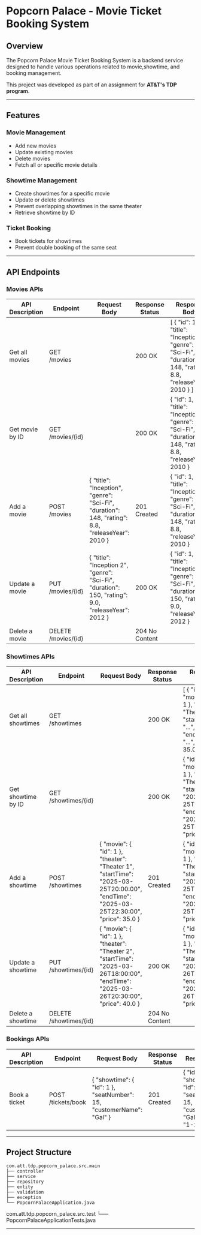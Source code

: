 # Popcorn Palace - Movie Ticket Booking System 

## Overview

The Popcorn Palace Movie Ticket Booking System is a backend service designed to handle various operations related to movie,showtime, and booking management.

This project was developed as part of an assignment for **AT&T's TDP program**.

---

## Features

### Movie Management
- Add new movies  
- Update existing movies  
- Delete movies  
- Fetch all or specific movie details  

### Showtime Management
- Create showtimes for a specific movie  
- Update or delete showtimes  
- Prevent overlapping showtimes in the same theater  
- Retrieve showtime by ID  

### Ticket Booking
- Book tickets for showtimes  
- Prevent double booking of the same seat  

---


## API Endpoints

### Movies APIs

| API Description    | Endpoint             | Request Body                                                                 | Response Status | Response Body                                                                 |
|--------------------|----------------------|------------------------------------------------------------------------------|------------------|--------------------------------------------------------------------------------|
| Get all movies     | GET /movies          |                                                                              | 200 OK           | [ { "id": 1, "title": "Inception", "genre": "Sci-Fi", "duration": 148, "rating": 8.8, "releaseYear": 2010 } ] |
| Get movie by ID    | GET /movies/{id}     |                                                                              | 200 OK           | { "id": 1, "title": "Inception", "genre": "Sci-Fi", "duration": 148, "rating": 8.8, "releaseYear": 2010 }     |
| Add a movie        | POST /movies         | { "title": "Inception", "genre": "Sci-Fi", "duration": 148, "rating": 8.8, "releaseYear": 2010 } | 201 Created     | { "id": 1, "title": "Inception", "genre": "Sci-Fi", "duration": 148, "rating": 8.8, "releaseYear": 2010 }     |
| Update a movie     | PUT /movies/{id}     | { "title": "Inception 2", "genre": "Sci-Fi", "duration": 150, "rating": 9.0, "releaseYear": 2012 } | 200 OK       | { "id": 1, "title": "Inception 2", "genre": "Sci-Fi", "duration": 150, "rating": 9.0, "releaseYear": 2012 }   |
| Delete a movie     | DELETE /movies/{id}  |                                                                              | 204 No Content   |                                                                                |

### Showtimes APIs

| API Description     | Endpoint              | Request Body                                                                                                                                                   | Response Status | Response Body                                                                                                                                   |
|---------------------|------------------------|----------------------------------------------------------------------------------------------------------------------------------------------------------------|------------------|--------------------------------------------------------------------------------------------------------------------------------------------------|
| Get all showtimes   | GET /showtimes         |                                                                                                                                                                | 200 OK           | [ { "id": 1, "movie": { "id": 1 }, "theater": "Theater 1", "startTime": "...", "endTime": "...", "price": 35.0 } ]                               |
| Get showtime by ID  | GET /showtimes/{id}    |                                                                                                                                                                | 200 OK           | { "id": 1, "movie": { "id": 1 }, "theater": "Theater 1", "startTime": "2025-03-25T20:00:00", "endTime": "2025-03-25T22:30:00", "price": 35.0 } |
| Add a showtime      | POST /showtimes        | { "movie": { "id": 1 }, "theater": "Theater 1", "startTime": "2025-03-25T20:00:00", "endTime": "2025-03-25T22:30:00", "price": 35.0 }                          | 201 Created       | { "id": 1, "movie": { "id": 1 }, "theater": "Theater 1", "startTime": "2025-03-25T20:00:00", "endTime": "2025-03-25T22:30:00", "price": 35.0 } |
| Update a showtime   | PUT /showtimes/{id}    | { "movie": { "id": 1 }, "theater": "Theater 2", "startTime": "2025-03-26T18:00:00", "endTime": "2025-03-26T20:30:00", "price": 40.0 }                          | 200 OK           | { "id": 1, "movie": { "id": 1 }, "theater": "Theater 2", "startTime": "2025-03-26T18:00:00", "endTime": "2025-03-26T20:30:00", "price": 40.0 } |
| Delete a showtime   | DELETE /showtimes/{id} |                                                                                                                                                                | 204 No Content   |                                                                                                                                            |

### Bookings APIs

| API Description   | Endpoint           | Request Body                                                                 | Response Status | Response Body                                                                                          |
|-------------------|--------------------|------------------------------------------------------------------------------|------------------|---------------------------------------------------------------------------------------------------------|
| Book a ticket     | POST /tickets/book | { "showtime": { "id": 1 }, "seatNumber": 15, "customerName": "Gal" }       | 201 Created     | { "id": 1, "showtime": { "id": 1 }, "seatNumber": 15, "customerName": "Gal", "seatKey": "1-15" } |

---


##  Project Structure

```
com.att.tdp.popcorn_palace.src.main
├── controller
├── service
├── repository
├── entity
├── validation
├── exception
└── PopcornPalaceApplication.java
```
com.att.tdp.popcorn_palace.src.test
└── PopcornPalaceApplicationTests.java

---



